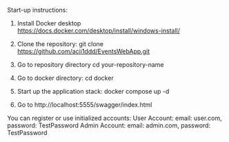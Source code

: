 Start-up instructions:

1. Install Docker desktop https://docs.docker.com/desktop/install/windows-install/

2. Clone the repository:
    git clone https://github.com/acii1ddd/EventsWebApp.git

4. Go to repository directory
   cd your-repository-name

5. Go to docker directory:
   cd docker

6. Start up the application stack:
    docker compose up -d

7. Go to http://localhost:5555/swagger/index.html

You can register or use initialized accounts:
User Account:     email: user.com, password: TestPassword
Admin Account:    email: admin.com, password: TestPassword
